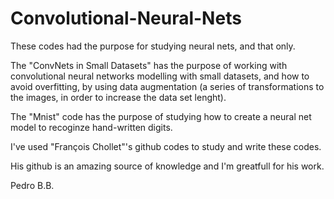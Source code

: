 # Convolutional-Neural-Nets

These codes had the purpose for studying neural nets, and that only. 


The "ConvNets in Small Datasets" has the purpose of working with convolutional neural networks modelling with small datasets, and how to avoid overfitting, by using data augmentation (a series of transformations to the images, in order to increase the data set lenght).

The "Mnist" code has the purpose of studying how to create a neural net model to recoginze hand-written digits.



I've used "François Chollet"'s github codes to study and write these codes.

His github is an amazing source of knowledge and I'm greatfull for his work.

Pedro B.B.

